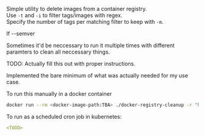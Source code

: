Simple utility to delete images from a container registry.  
Use `-t` and `-i` to filter tags/images with regex.  
Specify the number of tags per matching filter to keep with `-m`.  

If --semver

Sometimes it'd be neccessary to run it multiple times with different paramters to clean all neccessary things.

TODO: Actually fill this out with proper instructions.

Implemented the bare minimum of what was actually needed for my use case.

To run this manually in a docker container
```bash
docker run --rm <docker-image-path:TBA> ./docker-registry-cleanup -r "https://docker-registry.example.com/" -t "^dev-.*" -m 5
```

To run as a scheduled cron job in kubernetes:
```yaml
<TODO>
```


